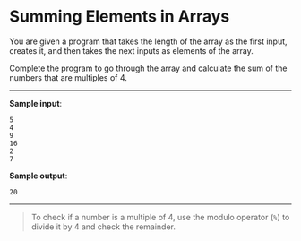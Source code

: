 # Summing Elements in Arrays

You are given a program that takes the length of the array as the first input, creates it, and then takes the next inputs as elements of the array.

Complete the program to go through the array and calculate the sum of the numbers that are multiples of 4.

---

**Sample input**:  
```
5
4
9
16
2
7
```

**Sample output**:  
```
20
```  

---

>To check if a number is a multiple of 4, use the modulo operator (`%`) to divide it by 4 and check the remainder.
